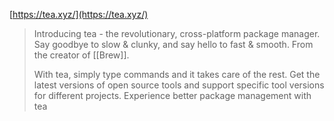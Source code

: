 
[https://tea.xyz/](https://tea.xyz/)
> Introducing tea - the revolutionary, cross-platform package manager. Say goodbye to slow & clunky, and say hello to fast & smooth. From the creator of [[Brew]].
>
>  With tea, simply type commands and it takes care of the rest. Get the latest versions of open source tools and support specific tool versions for different projects. Experience better package management with tea

